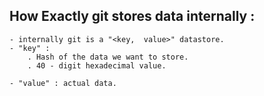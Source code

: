 ## How Exactly git stores data internally :
    - internally git is a "<key,  value>" datastore.
    - "key" :
        . Hash of the data we want to store.
        . 40 - digit hexadecimal value.
            
    - "value" : actual data.